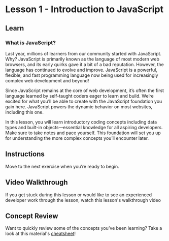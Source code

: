 # Lesson 1 - Introduction to JavaScript

## Learn

### What is JavaScript?

Last year, millions of learners from our community started with JavaScript. Why? JavaScript is primarily known as the language of most modern web browsers, and its early quirks gave it a bit of a bad reputation. However, the language has continued to evolve and improve. JavaScript is a powerful, flexible, and fast programming language now being used for increasingly complex web development and beyond! 

Since JavaScript remains at the core of web development, it’s often the first language learned by self-taught coders eager to learn and build. We’re excited for what you’ll be able to create with the JavaScript foundation you gain here. JavaScript powers the dynamic behavior on most websites, including this one. 

In this lesson, you will learn introductory coding concepts including data types and built-in objects—essential knowledge for all aspiring developers. Make sure to take notes and pace yourself. This foundation will set you up for understanding the more complex concepts you’ll encounter later.

## Instructions

Move to the next exercise when you’re ready to begin.

## Video Walkthrough

If you get stuck during this lesson or would like to see an experienced developer work through the lesson, watch this lesson's walkthrough video

## Concept Review

Want to quickly review some of the concepts you’ve been learning? Take a look at this material's [cheatsheet](https://www.codecademy.com/learn/introduction-to-javascript/modules/learn-javascript-introduction/cheatsheet)!
